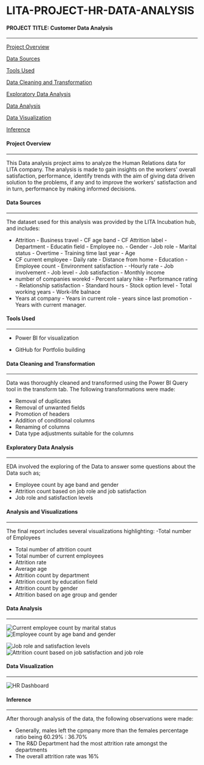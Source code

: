 # LITA-PROJECT-HR-DATA-ANALYSIS

#### PROJECT TITLE: Customer Data Analysis
---
[Project Overview](#project-overview)

[Data Sources](#data-sources)

[Tools Used](#tools-used)

[Data Cleaning and Transformation](#data-cleaning-and-transformation)

[Exploratory Data Analysis](#exploratory-data-analysis)

[Data Analysis](#data-analysis)

[Data Visualization](#data-visualization)

[Inference](inference)


#### Project Overview
---
This Data analysis project aims to analyze the Human Relations data for LITA company. The analysis is made to gain insights on the workers' overall satisfaction, performance, identify trends with the aim of giving data driven solution to the problems, if any and to improve the workers' satisfaction and in turn, performance by making informed decisions.




#### Data Sources
---
The dataset used for this analysis was provided by the LITA Incubation hub, and includes:
- Attrition  - Business travel  - CF age band  - CF Attrition label - Department - Educatin field - Employee no. - Gender - Job role - Marital status - Overtime - Training time last year - Age
- CF current employee - Daily rate - Distance from home - Education - Employee count - Environment satisfaction - -Hourly rate - Job involvement - Job level - Job satisfaction - Monthly income
- number of companies worekd  - Percent salary hike - Performance rating - Relationship satisfaction - Standard hours - Stock option level - Total working years - Work-life balnace
- Years at company - Years in current role - years since last promotion - Years with current manager.




#### Tools Used
---
- Power BI for visualization
  
- GitHub for Portfolio building




#### Data Cleaning and Transformation
---
Data was thoroughly cleaned and transformed using the Power BI Query tool in the transform tab. The following transformations were made:
- Removal of duplicates
- Removal of unwanted fields
- Promotion of headers
- Addition of conditional columns
- Renaming of columns
- Data type adjustments suitable for the columns

 
 
 
#### Exploratory Data Analysis
---
EDA involved the exploring of the Data to answer some questions about the Data such as;
- Employee count by age band and gender
- Attrition count based on job role and job satisfaction
- Job role and satisfaction levels




#### Analysis and Visualizations
---
The final report includes several visualizations highlighting:
-Total number of Employees
- Total number of attrition count
- Total number of current employees
- Attrition rate
- Average age
- Attrition count by department
- Attrition count by education field
- Attrition count by gender
- Attrition based on age group and gender




#### Data Analysis
---
![Current employee count by marital status](https://github.com/user-attachments/assets/b25b8b79-c417-4e3e-af68-181d1ceca85f)  ![Employee count by age band and gender](https://github.com/user-attachments/assets/3451fd91-526e-48a7-8f1e-b208f27fb9a7)

![Job role and satisfaction levels](https://github.com/user-attachments/assets/4a1bb5d1-5880-4e2e-b4b9-fc5d102aaecd) ![Attrition count based on job satisfaction and job role](https://github.com/user-attachments/assets/4e18f4a5-700c-4ff7-8d05-e74c81f817fe)




#### Data Visualization
---

![HR Dashboard](https://github.com/user-attachments/assets/5d45f81f-c6c2-4f5b-93b7-3856f336b2df)




#### Inference
---
After thorough analysis of the data, the following observations were made:
- Generally, males left the cpmpany more than the females percentage ratio being 60.29% : 36.70%
- The R&D Department had the most attrition rate amongst the departments
- The overall attrition rate was 16%


